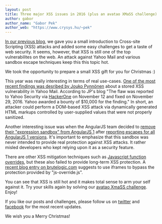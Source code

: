 ```yaml
---
layout: post
title: Three major XSS issues in 2016 (plus an avatao XMaSS challenge)
author: gabor
author_name: "Gabor Pek"
author_web: "https://www.crysys.hu/~pek"
---
```


[In our previous blog](https://blog.avatao.com/Your-first-avatao-Tuesday/), we gave you a small introduction to Cross-site Scripting (XSS) attacks and added some easy challenges to get a taste of web security. It seems, however, that XSS is still one of the top vulnerabilites on the web. An attack against Yahoo Mail and various sandbox escape techniques keep this this topic hot.

We took the opportunity to prepare a small XSS gift for you for Christmas :) 

<!--excerpt-->

This year was really interesting in terms of real use-cases. [One of the most recent findings was desribed by Jouko Pynnönen](https://klikki.fi/adv/yahoo2.html) about a stored XSS vulnerability in Yahoo Mail. According to JP's blog "The flaw was reported to Yahoo Security via [HackerOne](https://hackerone.com/yahoo) on November 12 and fixed on November 29, 2016. Yahoo awarded a bounty of $10,000 for the finding." In short, an attacker could perform a DOM-based XSS attack via dynamically generated HTML markups controlled by user-supplied values that were not properly sanitized.

Another interesting issue was when the AngularJS team decided to [remove their "expression sandbox" from AngularJS 1](https://docs.angularjs.org/guide/security) after [reporting escapes for all AngularJS 1 versions](https://www.youtube.com/watch?v=67Yc8_Bszlk&index=1&list=PLhixgUqwRTjwJTIkNopKuGLk3Pm9Ri1sF). It's important to emphasize that this sandbox was never intended to provide real protection against XSS attacks. It rather misled developers who kept relying upon it as a security feature.  

There are other XSS mitigation techniques such as [Javascript function overrides](https://www.trustwave.com/Resources/SpiderLabs-Blog/Detecting-Successful-XSS-Testing-with-JS-Overrides/), but these also failed to provide long-term XSS protection. A [recent blog entry on brutelogic.com](http://brutelogic.com.br/blog/bypassing-javascript-overrides/) suggests to use iframes to bypass the protection provided by "js-override.js".

You can see that XSS is still hot and it makes total sense to arm your self against it. Try your skills again by solving our [avatao XmaSS challenge](https://platform.avatao.com/paths/2bf3c9cb-f759-4915-9a2f-f30164c45fce/challenges/f4d9b9a0-42a7-11e6-bdf4-0800200c9a66). Enjoy!

If you like our posts and challenges, please follow us on [twitter](https://twitter.com/theavatao) and [facebook](https://www.facebook.com/theavatao/) for the most recent updates. 

We wish you a Merry Christmas!
